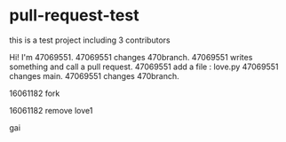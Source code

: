 # pull-request-test
this is a test project including 3 contributors

Hi! I'm 47069551.
47069551 changes 470branch.
47069551 writes something and call a pull request.
47069551 add a file : love.py
47069551 changes main.
47069551 changes 470branch.



16061182 fork

16061182 remove love1

gai